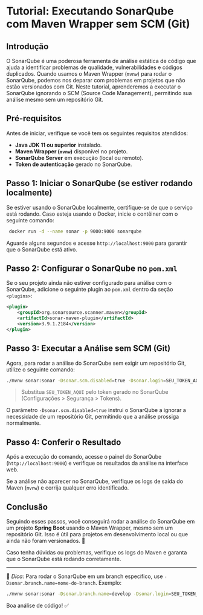 # Tutorial: Executando SonarQube com Maven Wrapper sem SCM (Git)

## Introdução
O SonarQube é uma poderosa ferramenta de análise estática de código que ajuda a identificar problemas de qualidade, vulnerabilidades e códigos duplicados. Quando usamos o Maven Wrapper (`mvnw`) para rodar o SonarQube, podemos nos deparar com problemas em projetos que não estão versionados com Git. Neste tutorial, aprenderemos a executar o SonarQube ignorando o SCM (Source Code Management), permitindo sua análise mesmo sem um repositório Git.

## Pré-requisitos
Antes de iniciar, verifique se você tem os seguintes requisitos atendidos:

- **Java JDK 11 ou superior** instalado.
- **Maven Wrapper (`mvnw`)** disponível no projeto.
- **SonarQube Server** em execução (local ou remoto).
- **Token de autenticação** gerado no SonarQube.

## Passo 1: Iniciar o SonarQube (se estiver rodando localmente)
Se estiver usando o SonarQube localmente, certifique-se de que o serviço está rodando. Caso esteja usando o Docker, inicie o contêiner com o seguinte comando:

```sh
 docker run -d --name sonar -p 9000:9000 sonarqube
```

Aguarde alguns segundos e acesse `http://localhost:9000` para garantir que o SonarQube está ativo.

## Passo 2: Configurar o SonarQube no `pom.xml`
Se o seu projeto ainda não estiver configurado para análise com o SonarQube, adicione o seguinte plugin ao `pom.xml` dentro da seção `<plugins>`:

```xml
<plugin>
    <groupId>org.sonarsource.scanner.maven</groupId>
    <artifactId>sonar-maven-plugin</artifactId>
    <version>3.9.1.2184</version>
</plugin>
```

## Passo 3: Executar a Análise sem SCM (Git)
Agora, para rodar a análise do SonarQube sem exigir um repositório Git, utilize o seguinte comando:

```sh
./mvnw sonar:sonar -Dsonar.scm.disabled=true -Dsonar.login=SEU_TOKEN_AQUI
```

> Substitua `SEU_TOKEN_AQUI` pelo token gerado no SonarQube (Configurações > Segurança > Tokens).

O parâmetro `-Dsonar.scm.disabled=true` instrui o SonarQube a ignorar a necessidade de um repositório Git, permitindo que a análise prossiga normalmente.

## Passo 4: Conferir o Resultado
Após a execução do comando, acesse o painel do SonarQube (`http://localhost:9000`) e verifique os resultados da análise na interface web.

Se a análise não aparecer no SonarQube, verifique os logs de saída do Maven (`mvnw`) e corrija qualquer erro identificado.

## Conclusão
Seguindo esses passos, você conseguirá rodar a análise do SonarQube em um projeto **Spring Boot** usando o Maven Wrapper, mesmo sem um repositório Git. Isso é útil para projetos em desenvolvimento local ou que ainda não foram versionados. 🚀

Caso tenha dúvidas ou problemas, verifique os logs do Maven e garanta que o SonarQube está rodando corretamente.

---

📌 *Dica:* Para rodar o SonarQube em um branch específico, use `-Dsonar.branch.name=nome-do-branch`. Exemplo:
```sh
./mvnw sonar:sonar -Dsonar.branch.name=develop -Dsonar.login=SEU_TOKEN_AQUI
```

Boa análise de código! ✅

